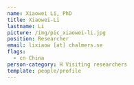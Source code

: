 ```yaml
---
name: Xiaowei Li, PhD
title: Xiaowei-Li
lastname: Li
picture: /img/pic_xiaowei-li.jpg
position: Researcher
email: lixiaow [at] chalmers.se
flags:
  - cn China
person-category: H Visiting researchers
template: people/profile
---
```

